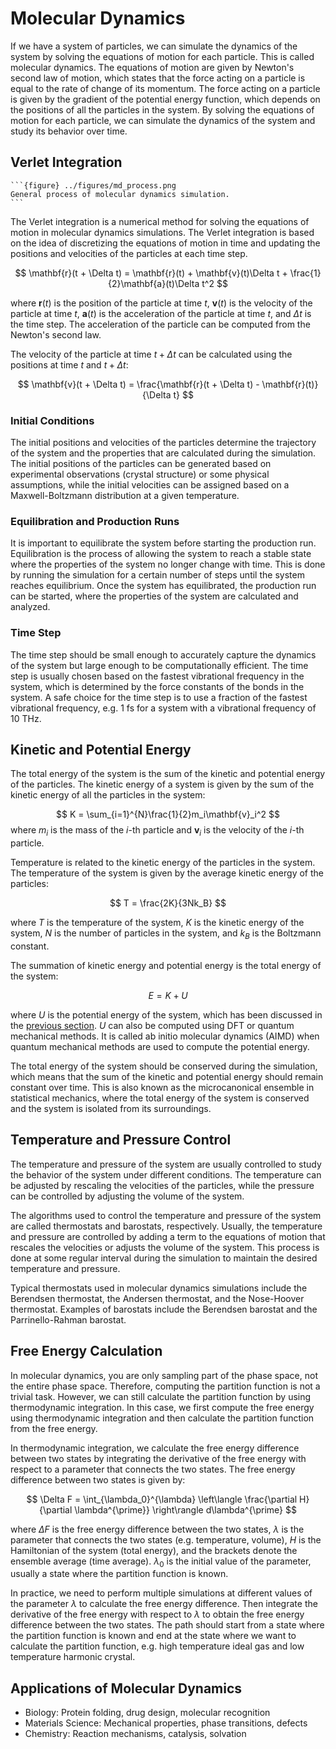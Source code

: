 # Molecular Dynamics

If we have a system of particles, we can simulate the dynamics of the system by solving the equations of motion for each particle. This is called molecular dynamics. The equations of motion are given by Newton's second law of motion, which states that the force acting on a particle is equal to the rate of change of its momentum. The force acting on a particle is given by the gradient of the potential energy function, which depends on the positions of all the particles in the system. By solving the equations of motion for each particle, we can simulate the dynamics of the system and study its behavior over time.


## Verlet Integration

````{sidebar}
```{figure} ../figures/md_process.png
General process of molecular dynamics simulation.
```
````

The Verlet integration is a numerical method for solving the equations of motion in molecular dynamics simulations. The Verlet integration is based on the idea of discretizing the equations of motion in time and updating the positions and velocities of the particles at each time step. 

$$
\mathbf{r}(t + \Delta t) = \mathbf{r}(t) + \mathbf{v}(t)\Delta t + \frac{1}{2}\mathbf{a}(t)\Delta t^2
$$

where $\mathbf{r}(t)$ is the position of the particle at time $t$, $\mathbf{v}(t)$ is the velocity of the particle at time $t$, $\mathbf{a}(t)$ is the acceleration of the particle at time $t$, and $\Delta t$ is the time step. The acceleration of the particle can be computed from the Newton's second law.

The velocity of the particle at time $t + \Delta t$ can be calculated using the positions at time $t$ and $t + \Delta t$:

$$
\mathbf{v}(t + \Delta t) = \frac{\mathbf{r}(t + \Delta t) - \mathbf{r}(t)}{\Delta t}
$$



### Initial Conditions
The initial positions and velocities of the particles determine the trajectory of the system and the properties that are calculated during the simulation. The initial positions of the particles can be generated based on experimental observations (crystal structure) or some physical assumptions, while the initial velocities can be assigned based on a Maxwell-Boltzmann distribution at a given temperature.

### Equilibration and Production Runs
It is important to equilibrate the system before starting the production run. Equilibration is the process of allowing the system to reach a stable state where the properties of the system no longer change with time. This is done by running the simulation for a certain number of steps until the system reaches equilibrium. Once the system has equilibrated, the production run can be started, where the properties of the system are calculated and analyzed.

### Time Step
The time step should be small enough to accurately capture the dynamics of the system but large enough to be computationally efficient. The time step is usually chosen based on the fastest vibrational frequency in the system, which is determined by the force constants of the bonds in the system. A safe choice for the time step is to use a fraction of the fastest vibrational frequency, e.g. 1 fs for a system with a vibrational frequency of 10 THz.

## Kinetic and Potential Energy
The total energy of the system is the sum of the kinetic and potential energy of the particles. The kinetic energy of a system is given by the sum of the kinetic energy of all the particles in the system:

$$
K = \sum_{i=1}^{N}\frac{1}{2}m_i\mathbf{v}_i^2
$$
where $m_i$ is the mass of the $i$-th particle and $\mathbf{v}_i$ is the velocity of the $i$-th particle. 

Temperature is related to the kinetic energy of the particles in the system. The temperature of the system is given by the average kinetic energy of the particles:

$$
T = \frac{2K}{3Nk_B}
$$

where $T$ is the temperature of the system, $K$ is the kinetic energy of the system, $N$ is the number of particles in the system, and $k_B$ is the Boltzmann constant.

The summation of kinetic energy and potential energy is the total energy of the system:

$$
E = K + U
$$

where $U$ is the potential energy of the system, which has been discussed in the [previous section](../models_and_theories_I/force_fields.md). $U$ can also be computed using DFT or quantum mechanical methods. It is called ab initio molecular dynamics (AIMD) when quantum mechanical methods are used to compute the potential energy.

The total energy of the system should be conserved during the simulation, which means that the sum of the kinetic and potential energy should remain constant over time. This is also known as the microcanonical ensemble in statistical mechanics, where the total energy of the system is conserved and the system is isolated from its surroundings.


## Temperature and Pressure Control
The temperature and pressure of the system are usually controlled to study the behavior of the system under different conditions. The temperature can be adjusted by rescaling the velocities of the particles, while the pressure can be controlled by adjusting the volume of the system. 

The algorithms used to control the temperature and pressure of the system are called thermostats and barostats, respectively. Usually, the temperature and pressure are controlled by adding a term to the equations of motion that rescales the velocities or adjusts the volume of the system. This process is done at some regular interval during the simulation to maintain the desired temperature and pressure.

Typical thermostats used in molecular dynamics simulations include the Berendsen thermostat, the Andersen thermostat, and the Nose-Hoover thermostat. Examples of barostats include the Berendsen barostat and the Parrinello-Rahman barostat.

## Free Energy Calculation
In molecular dynamics, you are only sampling part of the phase space, not the entire phase space. Therefore, computing the partition function is not a trivial task. However, we can still calculate the partition function by using thermodynamic integration. In this case, we first compute the free energy using thermodynamic integration and then calculate the partition function from the free energy.

In thermodynamic integration, we calculate the free energy difference between two states by integrating the derivative of the free energy with respect to a parameter that connects the two states. The free energy difference between two states is given by:

$$
\Delta F = \int_{\lambda_0}^{\lambda} \left\langle \frac{\partial H}{\partial \lambda^{\prime}} \right\rangle d\lambda^{\prime}
$$

where $\Delta F$ is the free energy difference between the two states, $\lambda$ is the parameter that connects the two states (e.g. temperature, volume), $H$ is the Hamiltonian of the system (total energy), and the brackets denote the ensemble average (time average). $\lambda_0$ is the initial value of the parameter, usually a state where the partition function is known.

In practice, we need to perform multiple simulations at different values of the parameter $\lambda$ to calculate the free energy difference. Then integrate the derivative of the free energy with respect to $\lambda$ to obtain the free energy difference between the two states. The path should start from a state where the partition function is known and end at the state where we want to calculate the partition function, e.g. high temperature ideal gas and low temperature harmonic crystal.

## Applications of Molecular Dynamics
- Biology: Protein folding, drug design, molecular recognition
- Materials Science: Mechanical properties, phase transitions, defects
- Chemistry: Reaction mechanisms, catalysis, solvation